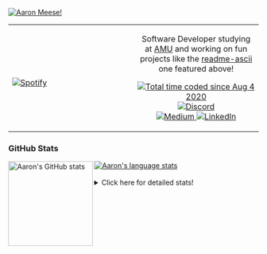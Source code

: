 [![Aaron Meese!](https://user-images.githubusercontent.com/17814535/88975338-a2aabf00-d27f-11ea-963f-8a19608716b4.png)](https://github.com/ajmeese7/readme-ascii "README ASCII")

<!-- Modified from project here: https://github.com/novatorem/novatorem -->
<table width="100%"> 
  <tr>
  <td width="50%">
      
&nbsp; <br> [![Spotify](https://ajmeese7.vercel.app/api/spotify)](https://open.spotify.com/user/ajmeese)

  </td>
  <td width="50%">
    <p align="center">
    Software Developer studying at <a href="https://www.amu.apus.edu/">AMU</a> and working on fun 
    projects like the <a href="https://github.com/ajmeese7/readme-ascii">readme-ascii</a> one featured above!
    </p>
    <p align="center">
      <a href="https://wakatime.com/@f726891d-3b02-46cd-9b60-e8c59f9e2b14">
        <img src="https://wakatime.com/badge/user/f726891d-3b02-46cd-9b60-e8c59f9e2b14.svg" alt="Total time coded since Aug 4 2020" title="WakaTime" />
      </a>
      <a href="http://link.aaronmeese.com/discord">
        <img src="https://img.shields.io/badge/discord-ajmeese7%234835-369?style=flat-square&logo=discord&logoColor=white&color=purple" alt="Discord" title="Discord">
      </a>
      <br />
      <a href="https://link.aaronmeese.com/medium">
        <img src="https://img.shields.io/badge/medium-ajmeese7-1DB954?style=flat-square&logo=medium&logoColor=white" alt="Medium" title="Medium">
      </a>
      <a href="https://link.aaronmeese.com/linkedin">
        <img src="https://img.shields.io/badge/linkedIn-aaronmeese-1DB954?style=flat-square&logo=linkedin&logoColor=white&color=blue" alt="LinkedIn" title="LinkedIn">
      </a>
    </p>
  </td>

</table>

[//]: <> (The `&nbsp;` is to have Aphelion take up more space)

### GitHub Stats ###

<a href="https://profile-summary-for-github.com/user/ajmeese7">
  <img align="left" height="170px" src="https://github-readme-stats.vercel.app/api?username=ajmeese7&show_icons=true&line_height=27&count_private=true" alt="Aaron's GitHub stats"/>
  <img src="https://github-readme-stats.vercel.app/api/top-langs/?username=ajmeese7&hide_langs_below=5&layout=compact" alt="Aaron's language stats"/>
</a>

<br />
<br />
<details>
<summary>Click here for detailed stats!</summary>

### :zap: Recent Activity
<!--START_SECTION:activity-->
1. 💪 Opened PR [#1](https://github.com/ajmeese7/esdoc2-plugins/pull/1) in [ajmeese7/esdoc2-plugins](https://github.com/ajmeese7/esdoc2-plugins)
2. 🗣 Commented on [#10](https://github.com/esdoc2/esdoc2-plugins/issues/10) in [esdoc2/esdoc2-plugins](https://github.com/esdoc2/esdoc2-plugins)
3. 🗣 Commented on [#21](https://github.com/esdoc2/esdoc2-plugins/issues/21) in [esdoc2/esdoc2-plugins](https://github.com/esdoc2/esdoc2-plugins)
4. 🗣 Commented on [#56](https://github.com/os-js/osjs-server/issues/56) in [os-js/osjs-server](https://github.com/os-js/osjs-server)
5. 💪 Opened PR [#61](https://github.com/os-js/osjs-server/pull/61) in [os-js/osjs-server](https://github.com/os-js/osjs-server)
<!--END_SECTION:activity-->

### 🧐 Waka Stats
<!--START_SECTION:waka-->
![Code Time](http://img.shields.io/badge/Code%20Time-1%2C119%20hrs%2030%20mins-blue)

**🐱 My GitHub Data** 

> 🏆 920 Contributions in the Year 2022
 > 
> 📦 197.9 kB Used in GitHub's Storage 
 > 
> 💼 Opted to Hire
 > 
> 📜 83 Public Repositories 
 > 
> 🔑 29 Private Repositories  
 > 
**I'm an Early 🐤** 

```text
🌞 Morning    182 commits    █████░░░░░░░░░░░░░░░░░░░░   20.99% 
🌆 Daytime    328 commits    █████████░░░░░░░░░░░░░░░░   37.83% 
🌃 Evening    346 commits    ██████████░░░░░░░░░░░░░░░   39.91% 
🌙 Night      11 commits     ░░░░░░░░░░░░░░░░░░░░░░░░░   1.27%

```
📅 **I'm Most Productive on Sunday** 

```text
Monday       127 commits    ███░░░░░░░░░░░░░░░░░░░░░░   14.65% 
Tuesday      129 commits    ███░░░░░░░░░░░░░░░░░░░░░░   14.88% 
Wednesday    106 commits    ███░░░░░░░░░░░░░░░░░░░░░░   12.23% 
Thursday     114 commits    ███░░░░░░░░░░░░░░░░░░░░░░   13.15% 
Friday       89 commits     ██░░░░░░░░░░░░░░░░░░░░░░░   10.27% 
Saturday     127 commits    ███░░░░░░░░░░░░░░░░░░░░░░   14.65% 
Sunday       175 commits    █████░░░░░░░░░░░░░░░░░░░░   20.18%

```


📊 **This Week I Spent My Time On** 

```text
⌚︎ Time Zone: America/New_York

💬 Programming Languages: 
JavaScript               11 hrs 17 mins      ███████████████░░░░░░░░░░   59.58% 
Markdown                 2 hrs 22 mins       ███░░░░░░░░░░░░░░░░░░░░░░   12.54% 
JSON                     2 hrs 19 mins       ███░░░░░░░░░░░░░░░░░░░░░░   12.26% 
YAML                     1 hr 19 mins        █░░░░░░░░░░░░░░░░░░░░░░░░   6.95% 
Bash                     1 hr                █░░░░░░░░░░░░░░░░░░░░░░░░   5.28%

🐱‍💻 Projects: 
aaronmeese.com           10 hrs 13 mins      █████████████░░░░░░░░░░░░   53.96% 
esdoc2                   3 hrs 28 mins       ████░░░░░░░░░░░░░░░░░░░░░   18.3% 
meeseOS-manual           3 hrs 19 mins       ████░░░░░░░░░░░░░░░░░░░░░   17.55% 
gitbook-action           52 mins             █░░░░░░░░░░░░░░░░░░░░░░░░   4.63% 
osjs-server              45 mins             █░░░░░░░░░░░░░░░░░░░░░░░░   4.0%

```

**I Mostly Code in JavaScript** 

```text
JavaScript               32 repos            ████████████░░░░░░░░░░░░░   49.23% 
HTML                     9 repos             ███░░░░░░░░░░░░░░░░░░░░░░   13.85% 
Python                   5 repos             ██░░░░░░░░░░░░░░░░░░░░░░░   7.69% 
Java                     4 repos             █░░░░░░░░░░░░░░░░░░░░░░░░   6.15% 
CSS                      3 repos             █░░░░░░░░░░░░░░░░░░░░░░░░   4.62%

```



 Last Updated on 08/07/2022 00:07:13 UTC
<!--END_SECTION:waka-->
</details>
